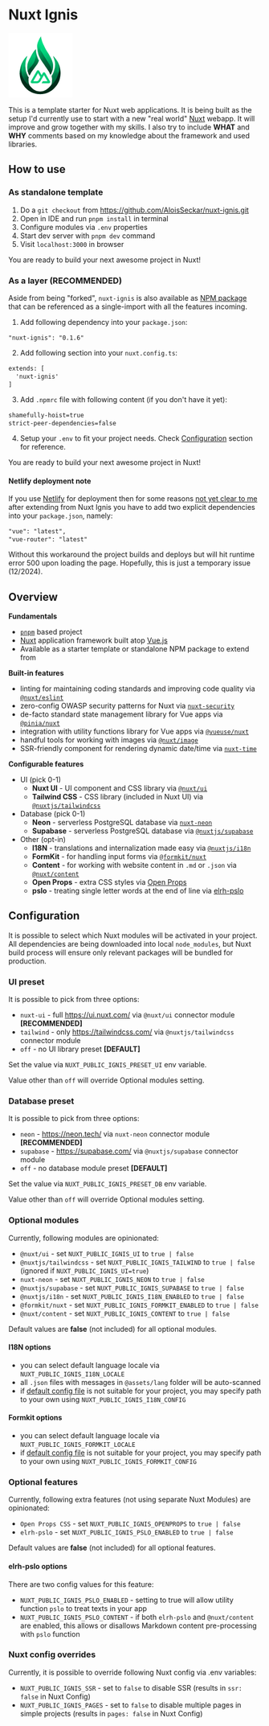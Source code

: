 # Nuxt Ignis

![Nuxt Ignis](https://github.com/AloisSeckar/nuxt-ignis/blob/main/public/nuxt-ignis.png)

This is a template starter for Nuxt web applications. It is being built as the setup I'd currently use to start with a new "real world" [Nuxt](https://nuxt.com/) webapp. It will improve and grow together with my skills. I also try to include **WHAT** and **WHY** comments based on my knowledge about the framework and used libraries.

## How to use

### As standalone template
1. Do a `git checkout` from https://github.com/AloisSeckar/nuxt-ignis.git
2. Open in IDE and run `pnpm install` in terminal
3. Configure modules via `.env` properties
4. Start dev server with `pnpm dev` command
5. Visit `localhost:3000` in browser

You are ready to build your next awesome project in Nuxt!

### As a layer (RECOMMENDED)
Aside from being "forked", `nuxt-ignis` is also available as [NPM package](https://www.npmjs.com/package/nuxt-ignis) that can be referenced as a single-import with all the features incoming.

1) Add following dependency into your `package.json`:
```
"nuxt-ignis": "0.1.6"
```

2) Add following section into your `nuxt.config.ts`:
```
extends: [
  'nuxt-ignis'
]
```

3) Add `.npmrc` file with following content (if you don't have it yet):
```
shamefully-hoist=true
strict-peer-dependencies=false
```

4) Setup your `.env` to fit your project needs. Check [Configuration](#Configuration) section for reference.

You are ready to build your next awesome project in Nuxt!

#### Netlify deployment note
If you use [Netlify](https://www.netlify.com/) for deployment then for some reasons [not yet clear to me](https://github.com/nuxt/nuxt/discussions/30187) after extending from Nuxt Ignis you have to add two explicit dependencies into your `package.json`, namely:
```
"vue": "latest",
"vue-router": "latest"
```
Without this workaround the project builds and deploys but will hit runtime error 500 upon loading the page. Hopefully, this is just a temporary issue (12/2024).

## Overview

**Fundamentals**
- [`pnpm`](https://pnpm.io/) based project
- [Nuxt](https://nuxt.com/) application framework built atop [Vue.js](https://vuejs.org/)
- Available as a starter template or standalone NPM package to extend from

**Built-in features**
- linting for maintaining coding standards and improving code quality via [`@nuxt/eslint`](https://nuxt.com/modules/eslint) 
- zero-config OWASP security patterns for Nuxt via [`nuxt-security`](https://nuxt-security.vercel.app/)
- de-facto standard state management library for Vue apps via [`@pinia/nuxt`](https://pinia.vuejs.org/ssr/nuxt.html)
- integration with utility functions library for Vue apps via [`@vueuse/nuxt`](https://vueuse.org/nuxt/README.html)
- handful tools for working with images via [`@nuxt/image`](https://image.nuxt.com/) 
- SSR-friendly component for rendering dynamic date/time via [`nuxt-time`](https://nuxt.com/modules/time)

**Configurable features**
- UI (pick 0-1)
  - **Nuxt UI** - UI component and CSS library via [`@nuxt/ui`](https://ui.nuxt.com/) 
  - **Tailwind CSS** - CSS library (included in Nuxt UI) via [`@nuxtjs/tailwindcss`](https://tailwindcss.nuxtjs.org/) 
- Database (pick 0-1)
  - **Neon** - serverless PostgreSQL database via [`nuxt-neon`](https://github.com/AloisSeckar/nuxt-neon/) 
  - **Supabase** - serverless PostgreSQL database via [`@nuxtjs/supabase`](https://supabase.nuxtjs.org/) 
- Other (opt-in)
  - **I18N** - translations and internalization made easy via [`@nuxtjs/i18n`](hhttps://i18n.nuxtjs.org/) 
  - **FormKit** - for handling input forms via [`@formkit/nuxt`](https://nuxt.com/modules/formkit) 
  - **Content** - for working with website content in `.md` or `.json` via [`@nuxt/content`](https://content.nuxt.com/) 
  - **Open Props** - extra CSS styles via [Open Props](https://open-props.style/)
  - **pslo** - treating single letter words at the end of line via [elrh-pslo](https://open-props.style/)

## Configuration
It is possible to select which Nuxt modules will be activated in your project. All dependencies are being downloaded into local `node_modules`, but Nuxt build process will ensure only relevant packages will be bundled for production.

### UI preset
It is possible to pick from three options:
- `nuxt-ui` - full https://ui.nuxt.com/ via `@nuxt/ui` connector module **[RECOMMENDED]**
- `tailwind` - only https://tailwindcss.com/ via `@nuxtjs/tailwindcss` connector module
- `off` - no UI library preset **[DEFAULT]**

Set the value via `NUXT_PUBLIC_IGNIS_PRESET_UI` env variable.

Value other than `off` will override Optional modules setting.

### Database preset
It is possible to pick from three options:
- `neon` - https://neon.tech/ via `nuxt-neon` connector module **[RECOMMENDED]**
- `supabase` - https://supabase.com/ via `@nuxtjs/supabase` connector module
- `off` - no database module preset **[DEFAULT]**

Set the value via `NUXT_PUBLIC_IGNIS_PRESET_DB` env variable.

Value other than `off` will override Optional modules setting.

### Optional modules
Currently, following modules are opinionated:
- `@nuxt/ui` - set `NUXT_PUBLIC_IGNIS_UI` to `true | false`
- `@nuxtjs/tailwindcss` - set `NUXT_PUBLIC_IGNIS_TAILWIND` to `true | false` (ignored if `NUXT_PUBLIC_IGNIS_UI=true`)
- `nuxt-neon` - set `NUXT_PUBLIC_IGNIS_NEON` to `true | false`
- `@nuxtjs/supabase` - set `NUXT_PUBLIC_IGNIS_SUPABASE` to `true | false`
- `@nuxtjs/i18n` - set `NUXT_PUBLIC_IGNIS_I18N_ENABLED` to `true | false`
- `@formkit/nuxt` - set `NUXT_PUBLIC_IGNIS_FORMKIT_ENABLED` to `true | false`
- `@nuxt/content` - set `NUXT_PUBLIC_IGNIS_CONTENT` to `true | false`

Default values are **false** (not included) for all optional modules.

#### I18N options
- you can select default language locale via `NUXT_PUBLIC_IGNIS_I18N_LOCALE`
- all `.json` files with messages in `@assets/lang` folder will be auto-scanned
- if [default config file](https://github.com/AloisSeckar/nuxt-ignis/blob/main/i18n.config.ts) is not suitable for your project, you may specify path to your own using `NUXT_PUBLIC_IGNIS_I18N_CONFIG`

#### Formkit options
- you can select default language locale via `NUXT_PUBLIC_IGNIS_FORMKIT_LOCALE`
- if [default config file](https://github.com/AloisSeckar/nuxt-ignis/blob/main/i18n.config.ts) is not suitable for your project, you may specify path to your own using `NUXT_PUBLIC_IGNIS_FORMKIT_CONFIG`

### Optional features
Currently, following extra features (not using separate Nuxt Modules) are opinionated:
- `Open Props CSS` - set `NUXT_PUBLIC_IGNIS_OPENPROPS` to `true | false`
- `elrh-pslo` - set `NUXT_PUBLIC_IGNIS_PSLO_ENABLED` to `true | false`

Default values are **false** (not included) for all optional features.

#### elrh-pslo options
There are two config values for this feature:
- `NUXT_PUBLIC_IGNIS_PSLO_ENABLED` - setting to true will allow utility function `pslo` to treat texts in your app
- `NUXT_PUBLIC_IGNIS_PSLO_CONTENT` - if both `elrh-pslo` and `@nuxt/content` are enabled, this allows or disallows Markdown content pre-processing with `pslo` function

### Nuxt config overrides
Currently, it is possible to override following Nuxt config via .env variables:
- `NUXT_PUBLIC_IGNIS_SSR` - set to `false` to disable SSR (results in `ssr: false` in Nuxt Config)
- `NUXT_PUBLIC_IGNIS_PAGES` - set to `false` to disable multiple pages in simple projects (results in `pages: false` in Nuxt Config)
